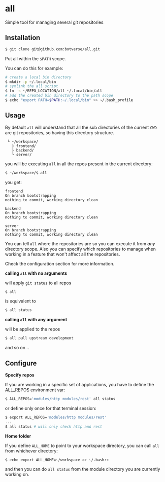 # all

Simple tool for managing several git repositories

## Installation

```bash
$ git clone git@github.com:botverse/all.git
```

Put all within the `$PATH` scope.

You can do this for example:

```bash
# create a local bin directory
$ mkdir -p ~/.local/bin
# symlink the all script
$ ln -s ~/REPO_LOCATION/all ~/.local/bin/all
# add the created bin directory to the path scope
$ echo "export PATH=$PATH:~/.local/bin" >> ~/.bash_profile
```

## Usage

By default `all` will understand that all the sub directories of the current `CWD` are git repositories, so having this directory structure.

```
 └ ~/workspace/
   ├ frontend/
   ├ backend/
   └ server/
```

you will be executing `all` in all the repos present in the current directory:

```bash
$ ~/workspace/$ all
```

you get:

```
frontend
On branch bootstrapping
nothing to commit, working directory clean

backend
On branch bootstrapping
nothing to commit, working directory clean

server
On branch bootstrapping
nothing to commit, working directory clean
```

You can tell `all` where the repositories are so you can execute it from *any* directory scope. Also you can specify which repositories to manage when working in a feature that won't affect all the repositories.

Check the configuration section for more information.

**calling `all` with no arguments**

will apply `git status` to all repos

```bash
$ all
```

is equivalent to

```bash
$ all status
```

**calling `all` with any argument**

will be applied to the repos

```bash
$ all pull upstream development
```

and so on...

## Configure

**Specify repos**

If you are working in a specific set of applications, you have to define the ALL_REPOS environment var:

```bash
$ ALL_REPOS='modules/http modules/rest' all status
```

or define only once for that terminal session:

```bash
$ export ALL_REPOS='modules/http modules/rest'
...
$ all status # will only check http and rest
```

**Home folder**

If you define  `ALL_HOME` to point to your workspace directory, you can call `all`
from whichever directory:

```bash
$ echo export ALL_HOME=~/workspace >> ~/.bashrc
```

and then you can do `all status` from the module directory you are currently working on.
